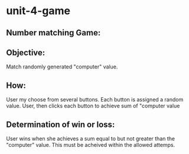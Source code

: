 # unit-4-game
## Number matching Game: 
## Objective: 
Match randomly generated "computer" value. 
## How: 
User my choose from several buttons. Each button is assigned a random value. User, then clicks each button to achieve sum of "computer value 
## Determination of win or loss: 
User wins when she achieves a sum equal to but not greater than the "computer" value. This must be acheived within the allowed attemps. 
